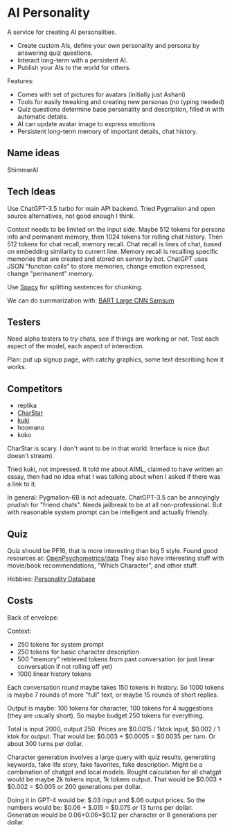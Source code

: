 # AI Personality

A service for creating AI personalities.

* Create custom AIs, define your own personality and persona by answering quiz questions.
* Interact long-term with a persistent AI.
* Publish your AIs to the world for others.

Features:
* Comes with set of pictures for avatars (initially just Ashani)
* Tools for easily tweaking and creating new personas (no typing needed)
* Quiz questions determine base personality and description, filled in with automatic details.
* AI can update avatar image to express emotions
* Persistent long-term memory of important details, chat history.

## Name ideas

ShimmerAI

## Tech Ideas

Use ChatGPT-3.5 turbo for main API backend. Tried Pygmalion and open source alternatives, not good enough I think.

Context needs to be limited on the input side. Maybe 512 tokens for persona info and permanent memory, then 1024 tokens
for rolling chat history. Then 512 tokens for chat recall, memory recall. Chat recall is lines of chat, based on embedding
similarity to current line. Memory recall is recalling specific memories that are created and stored on server by bot.
ChatGPT uses JSON "function calls" to store memories, change emotion expressed, change "permanent" memory.

Use [Spacy](https://spacy.io/) for splitting sentences for chunking.

We can do summarization with:
[BART Large CNN Samsum](https://huggingface.co/philschmid/bart-large-cnn-samsum)


## Testers

Need alpha testers to try chats, see if things are working or not. Test each aspect of the model, each aspect of interaction.

Plan: put up signup page, with catchy graphics, some text describing how it works.

## Competitors

* replika
* [CharStar](https://charstar.ai/)
* [kuki](https://www.kuki.ai/about)
* hoomano
* koko

CharStar is scary. I don't want to be in that world. Interface is nice (but doesn't stream).

Tried kuki, not impressed. It told me about AIML, claimed to have written an essay, then had no idea what I was talking about when I asked if there was a link to it.

In general: Pygmalion-6B is not adequate. ChatGPT-3.5 can be annoyingly prudish for "friend chats". Needs jailbreak to be at all non-professional. But with
reasonable system prompt can be intelligent and actually friendly.

## Quiz

Quiz should be PF16, that is more interesting than big 5 style. Found good resources at:
[OpenPsychometrics/data](https://openpsychometrics.org/_rawdata/)
They also have interesting stuff with movie/book recommendations, "Which Character", and other stuff.

Hobbies:
[Personality Database](https://www.personality-database.com/profile?pid=3&cid=30&sub_cat_id=31569)

## Costs

Back of envelope:

Context:
* 250 tokens for system prompt
* 250 tokens for basic character description
* 500 "memory" retrieved tokens from past conversation (or just linear
conversation if not rolling off yet)
* 1000 linear history tokens

Each conversation round maybe takes 150 tokens in history. So 1000 tokens is
maybe 7 rounds of more "full" text, or maybe 15 rounds of short replies.

Output is maybe: 100 tokens for character, 100 tokens for 4 suggestions (they are
usually short). So maybe budget 250 tokens for everything.

Total is input 2000, output 250. Prices are $0.0015 / 1ktok input, $0.002 / 1 ktok for output.
That would be: $0.003 + $0.0005 = $0.0035 per turn. Or about 300 turns per dollar.

Character generation involves a large query with quiz results, generating keywords, fake
life story, fake favorites, fake description. Might be a combination of chatgpt and local
models. Rought calculation for all chatgpt would be maybe 2k tokens input, 1k tokens output.
That would be $0.003 + $0.002 = $0.005 or 200 generations per dollar.

Doing it in GPT-4 would be: $.03 input and $.06 output prices. So the numbers would be:
$0.06 + $.015 = $0.075 or 13 turns per dollar. Generation would be $0.06+$0.06=$0.12
per character or 8 generations per dollar.
